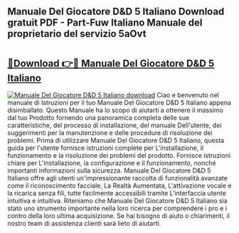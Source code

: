 ## Manuale Del Giocatore D&D 5 Italiano Download gratuit PDF - Part-Fuw Italiano Manuale del proprietario del servizio 5aOvt

# <h2><a href="http://dfd640.blite.top/?on=Manuale+Del+Giocatore+D%26D+5+Italiano">🔗Download 👉🔴 Manuale Del Giocatore D&D 5 Italiano</a></h2>

[![Manuale Del Giocatore D&D 5 Italiano download](https://i.imgur.com/lujVjoI.png)](http://dfd640.blite.top/?on=Manuale+Del+Giocatore+D%26D+5+Italiano)
Ciao e benvenuto nel manuale di Istruzioni per il tuo Manuale Del Giocatore D&D 5 Italiano appena disimballato. Questo Manuale ha lo scopo di aiutarti a ottenere il massimo dal tuo Prodotto fornendo una panoramica completa delle sue caratteristiche, del processo di installazione, del manuale Dell'utente, dei suggerimenti per la manutenzione e delle procedure di risoluzione dei problemi. Prima di utilizzare Manuale Del Giocatore D&D 5 Italiano, questa guida per l'utente fornisce istruzioni complete per L'installazione, il funzionamento e la risoluzione dei problemi del prodotto. Fornisce istruzioni chiare per L'installazione, la configurazione e il funzionamento, nonché importanti informazioni sulla sicurezza. Manuale Del Giocatore D&D 5 Italiano offre agli utenti un'impressionante raccolta di funzionalità avanzate come il riconoscimento facciale, La Realtà Aumentata, L'attivazione vocale e la ricarica senza fili, tutte facilmente accessibili tramite L'interfaccia utente intuitiva e intuitiva. Riteniamo che Manuale Del Giocatore D&D 5 Italiano sia stato uno strumento importante nella loro ricerca per comprendere i pro e i contro della loro ultima acquisizione. Se hai bisogno di aiuto o chiarimenti, il nostro team di assistenza clienti sarà lieto di aiutarti.
